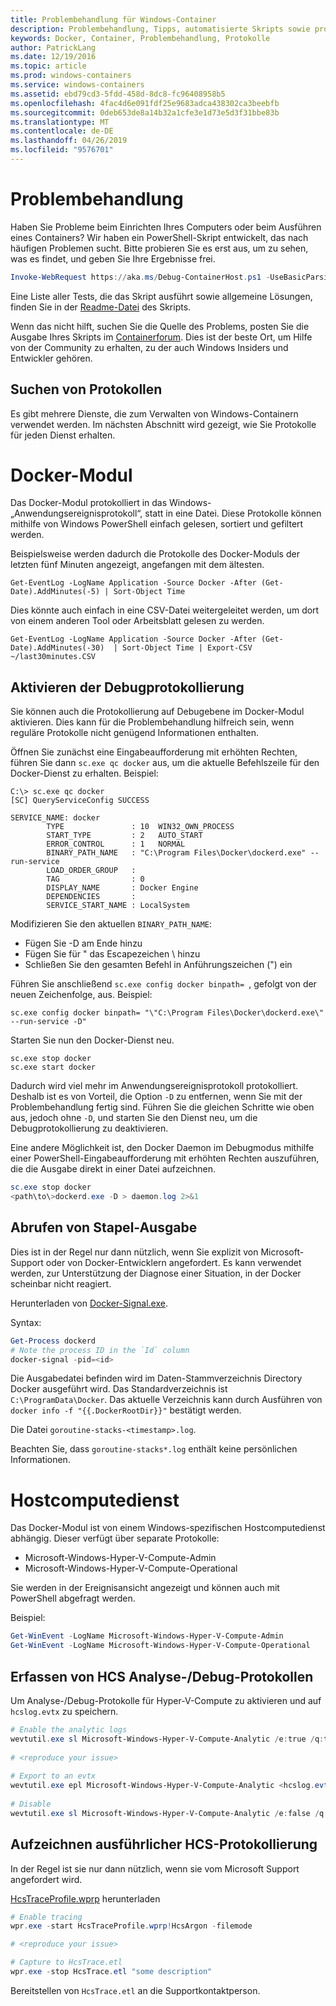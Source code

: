 ```yaml
---
title: Problembehandlung für Windows-Container
description: Problembehandlung, Tipps, automatisierte Skripts sowie protokollierte Informationen für Windows-Container und Docker
keywords: Docker, Container, Problembehandlung, Protokolle
author: PatrickLang
ms.date: 12/19/2016
ms.topic: article
ms.prod: windows-containers
ms.service: windows-containers
ms.assetid: ebd79cd3-5fdd-458d-8dc8-fc96408958b5
ms.openlocfilehash: 4fac4d6e091fdf25e9683adca438302ca3beebfb
ms.sourcegitcommit: 0deb653de8a14b32a1cfe3e1d73e5d3f31bbe83b
ms.translationtype: MT
ms.contentlocale: de-DE
ms.lasthandoff: 04/26/2019
ms.locfileid: "9576701"
---
```

# <a name="troubleshooting"></a>Problembehandlung

Haben Sie Probleme beim Einrichten Ihres Computers oder beim Ausführen eines Containers? Wir haben ein PowerShell-Skript entwickelt, das nach häufigen Problemen sucht. Bitte probieren Sie es erst aus, um zu sehen, was es findet, und geben Sie Ihre Ergebnisse frei.

```PowerShell
Invoke-WebRequest https://aka.ms/Debug-ContainerHost.ps1 -UseBasicParsing | Invoke-Expression
```
Eine Liste aller Tests, die das Skript ausführt sowie allgemeine Lösungen, finden Sie in der [Readme-Datei](https://github.com/Microsoft/Virtualization-Documentation/blob/live/windows-server-container-tools/Debug-ContainerHost/README.md) des Skripts.

Wenn das nicht hilft, suchen Sie die Quelle des Problems, posten Sie die Ausgabe Ihres Skripts im [Containerforum](https://social.msdn.microsoft.com/Forums/en-US/home?forum=windowscontainers). Dies ist der beste Ort, um Hilfe von der Community zu erhalten, zu der auch Windows Insiders und Entwickler gehören.


## <a name="finding-logs"></a>Suchen von Protokollen
Es gibt mehrere Dienste, die zum Verwalten von Windows-Containern verwendet werden. Im nächsten Abschnitt wird gezeigt, wie Sie Protokolle für jeden Dienst erhalten.

# <a name="docker-engine"></a>Docker-Modul
Das Docker-Modul protokolliert in das Windows-„Anwendungsereignisprotokoll“, statt in eine Datei. Diese Protokolle können mithilfe von Windows PowerShell einfach gelesen, sortiert und gefiltert werden.

Beispielsweise werden dadurch die Protokolle des Docker-Moduls der letzten fünf Minuten angezeigt, angefangen mit dem ältesten.

```
Get-EventLog -LogName Application -Source Docker -After (Get-Date).AddMinutes(-5) | Sort-Object Time 
```

Dies könnte auch einfach in eine CSV-Datei weitergeleitet werden, um dort von einem anderen Tool oder Arbeitsblatt gelesen zu werden.

```
Get-EventLog -LogName Application -Source Docker -After (Get-Date).AddMinutes(-30)  | Sort-Object Time | Export-CSV ~/last30minutes.CSV
```

## <a name="enabling-debug-logging"></a>Aktivieren der Debugprotokollierung
Sie können auch die Protokollierung auf Debugebene im Docker-Modul aktivieren. Dies kann für die Problembehandlung hilfreich sein, wenn reguläre Protokolle nicht genügend Informationen enthalten.

Öffnen Sie zunächst eine Eingabeaufforderung mit erhöhten Rechten, führen Sie dann `sc.exe qc docker` aus, um die aktuelle Befehlszeile für den Docker-Dienst zu erhalten.
Beispiel:
```
C:\> sc.exe qc docker
[SC] QueryServiceConfig SUCCESS

SERVICE_NAME: docker
        TYPE               : 10  WIN32_OWN_PROCESS
        START_TYPE         : 2   AUTO_START
        ERROR_CONTROL      : 1   NORMAL
        BINARY_PATH_NAME   : "C:\Program Files\Docker\dockerd.exe" --run-service
        LOAD_ORDER_GROUP   :
        TAG                : 0
        DISPLAY_NAME       : Docker Engine
        DEPENDENCIES       :
        SERVICE_START_NAME : LocalSystem
```

Modifizieren Sie den aktuellen `BINARY_PATH_NAME`:
- Fügen Sie -D am Ende hinzu
- Fügen Sie für " das Escapezeichen \ hinzu
- Schließen Sie den gesamten Befehl in Anführungszeichen (") ein

Führen Sie anschließend `sc.exe config docker binpath= `, gefolgt von der neuen Zeichenfolge, aus. Beispiel: 
```
sc.exe config docker binpath= "\"C:\Program Files\Docker\dockerd.exe\" --run-service -D"
```


Starten Sie nun den Docker-Dienst neu.
```
sc.exe stop docker
sc.exe start docker
```

Dadurch wird viel mehr im Anwendungsereignisprotokoll protokolliert. Deshalb ist es von Vorteil, die Option `-D` zu entfernen, wenn Sie mit der Problembehandlung fertig sind. Führen Sie die gleichen Schritte wie oben aus, jedoch ohne `-D`, und starten Sie den Dienst neu, um die Debugprotokollierung zu deaktivieren.

Eine andere Möglichkeit ist, den Docker Daemon im Debugmodus mithilfe einer PowerShell-Eingabeaufforderung mit erhöhten Rechten auszuführen, die die Ausgabe direkt in einer Datei aufzeichnen.
```PowerShell
sc.exe stop docker
<path\to\>dockerd.exe -D > daemon.log 2>&1
```

## <a name="obtaining-stack-dump"></a>Abrufen von Stapel-Ausgabe

Dies ist in der Regel nur dann nützlich, wenn Sie explizit von Microsoft-Support oder von Docker-Entwicklern angefordert. Es kann verwendet werden, zur Unterstützung der Diagnose einer Situation, in der Docker scheinbar nicht reagiert. 

Herunterladen von [Docker-Signal.exe](https://github.com/jhowardmsft/docker-signal).

Syntax:
```PowerShell
Get-Process dockerd
# Note the process ID in the `Id` column
docker-signal -pid=<id>
```

Die Ausgabedatei befinden wird im Daten-Stammverzeichnis Directory Docker ausgeführt wird. Das Standardverzeichnis ist `C:\ProgramData\Docker`. Das aktuelle Verzeichnis kann durch Ausführen von `docker info -f "{{.DockerRootDir}}"` bestätigt werden.

Die Datei `goroutine-stacks-<timestamp>.log`.

Beachten Sie, dass `goroutine-stacks*.log` enthält keine persönlichen Informationen.


# <a name="host-compute-service"></a>Hostcomputedienst
Das Docker-Modul ist von einem Windows-spezifischen Hostcomputedienst abhängig. Dieser verfügt über separate Protokolle: 
- Microsoft-Windows-Hyper-V-Compute-Admin
- Microsoft-Windows-Hyper-V-Compute-Operational

Sie werden in der Ereignisansicht angezeigt und können auch mit PowerShell abgefragt werden.

Beispiel:
```PowerShell
Get-WinEvent -LogName Microsoft-Windows-Hyper-V-Compute-Admin
Get-WinEvent -LogName Microsoft-Windows-Hyper-V-Compute-Operational 
```

## <a name="capturing-hcs-analyticdebug-logs"></a>Erfassen von HCS Analyse-/Debug-Protokollen

Um Analyse-/Debug-Protokolle für Hyper-V-Compute zu aktivieren und auf `hcslog.evtx` zu speichern.

```PowerShell
# Enable the analytic logs
wevtutil.exe sl Microsoft-Windows-Hyper-V-Compute-Analytic /e:true /q:true
     
# <reproduce your issue>
     
# Export to an evtx
wevtutil.exe epl Microsoft-Windows-Hyper-V-Compute-Analytic <hcslog.evtx>
     
# Disable
wevtutil.exe sl Microsoft-Windows-Hyper-V-Compute-Analytic /e:false /q:true
```

## <a name="capturing-hcs-verbose-tracing"></a>Aufzeichnen ausführlicher HCS-Protokollierung

In der Regel ist sie nur dann nützlich, wenn sie vom Microsoft Support angefordert wird. 

[HcsTraceProfile.wprp](https://gist.github.com/jhowardmsft/71b37956df0b4248087c3849b97d8a71) herunterladen

```PowerShell
# Enable tracing
wpr.exe -start HcsTraceProfile.wprp!HcsArgon -filemode

# <reproduce your issue>

# Capture to HcsTrace.etl
wpr.exe -stop HcsTrace.etl "some description"
```

Bereitstellen von `HcsTrace.etl` an die Supportkontaktperson.
